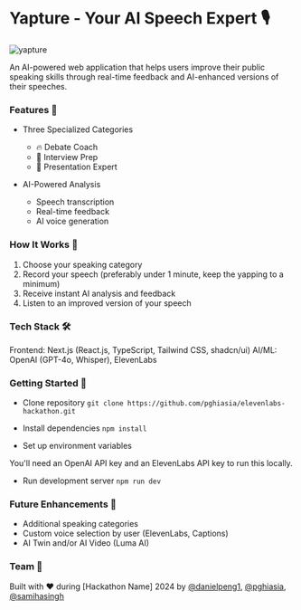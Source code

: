 # Yapture - Your AI Speech Expert 🎙️
![yapture](./yapture.png)

An AI-powered web application that helps users improve their public speaking skills through real-time feedback and AI-enhanced versions of their speeches.

### Features 🌟
- Three Specialized Categories
  - 🔥 Debate Coach
  - 💼 Interview Prep
  - 🎯 Presentation Expert

- AI-Powered Analysis
  - Speech transcription
  - Real-time feedback
  - AI voice generation

### How It Works 🔄
1. Choose your speaking category
2. Record your speech (preferably under 1 minute, keep the yapping to a minimum)
3. Receive instant AI analysis and feedback
4. Listen to an improved version of your speech

### Tech Stack 🛠️
Frontend: Next.js (React.js, TypeScript, Tailwind CSS, shadcn/ui)
AI/ML: OpenAI (GPT-4o, Whisper), ElevenLabs

### Getting Started 🚀
- Clone repository
```git clone https://github.com/pghiasia/elevenlabs-hackathon.git```  

- Install dependencies
```npm install```

- Set up environment variables

You'll need an OpenAI API key and an ElevenLabs API key to run this locally.

- Run development server
```npm run dev```

### Future Enhancements 🔮
- Additional speaking categories
- Custom voice selection by user (ElevenLabs, Captions)
- AI Twin and/or AI Video (Luma AI)

### Team 👥

Built with ❤️ during [Hackathon Name] 2024 by [@danielpeng1](https://github.com/danielpeng1), [@pghiasia](https://github.com/pghiasia), [@samihasingh](https://github.com/samihasingh)